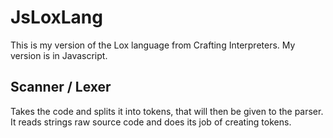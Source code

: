# JsLoxLang

This is my version of the Lox language from Crafting Interpreters. My version is in Javascript.

## Scanner / Lexer

Takes the code and splits it into tokens, that will then be given to the parser. It reads strings raw source code and does its job of creating tokens.
